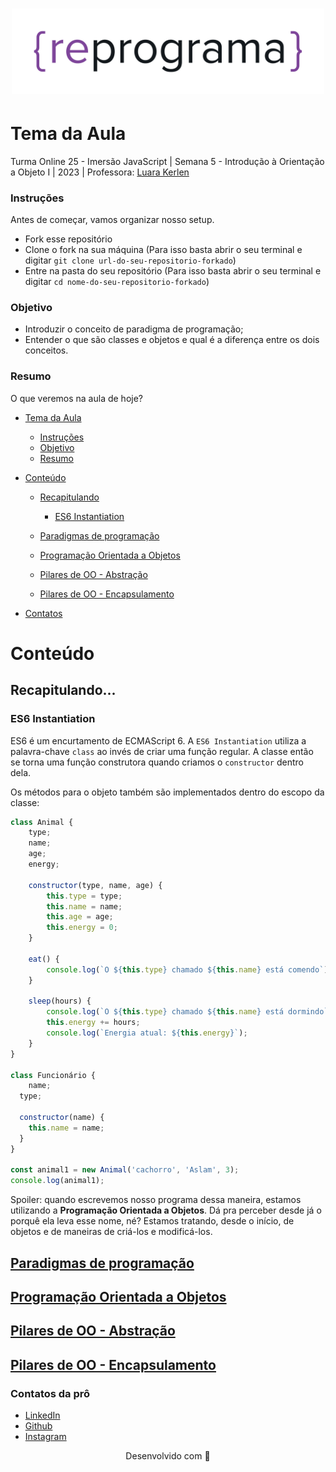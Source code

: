 <h1 align="center">
  <img src="assets/reprograma-fundos-claros.png" alt="logo reprograma" width="500">
</h1>

# Tema da Aula

Turma Online 25 - Imersão JavaScript | Semana 5 - Introdução à Orientação a Objeto I | 2023 | Professora: [Luara Kerlen](https://github.com/luarakerlen)

### Instruções

Antes de começar, vamos organizar nosso setup.

- Fork esse repositório
- Clone o fork na sua máquina (Para isso basta abrir o seu terminal e digitar `git clone url-do-seu-repositorio-forkado`)
- Entre na pasta do seu repositório (Para isso basta abrir o seu terminal e digitar `cd nome-do-seu-repositorio-forkado`)

### Objetivo

- Introduzir o conceito de paradigma de programação;
- Entender o que são classes e objetos e qual é a diferença entre os dois conceitos.

### Resumo

O que veremos na aula de hoje?

- [Tema da Aula](#tema-da-aula)

  - [Instruções](#instruções)
  - [Objetivo](#objetivo)
  - [Resumo](#resumo)

- [Conteúdo](#conteúdo)

  - [Recapitulando](#recapitulando)

    - [ES6 Instantiation](#es6-instantiation)

  - [Paradigmas de programação](./5.%20Introdu%C3%A7%C3%A3o%20%C3%A0%20Orienta%C3%A7%C3%A3o%20a%20Objeto%20I//5.1%20-%20Paradigmas%20de%20programa%C3%A7%C3%A3o.md)
  - [Programação Orientada a Objetos](./5.%20Introdu%C3%A7%C3%A3o%20%C3%A0%20Orienta%C3%A7%C3%A3o%20a%20Objeto%20I//5.2%20-%20Programa%C3%A7%C3%A3o%20Orientada%20a%20Objetos.md)
  - [Pilares de OO - Abstração](./5.%20Introdu%C3%A7%C3%A3o%20%C3%A0%20Orienta%C3%A7%C3%A3o%20a%20Objeto%20I//5.3%20-%20Abstra%C3%A7%C3%A3o.md)
  - [Pilares de OO - Encapsulamento](./5.%20Introdu%C3%A7%C3%A3o%20%C3%A0%20Orienta%C3%A7%C3%A3o%20a%20Objeto%20I//5.4%20-%20Encapsulamento.md)

<!-- - [Exercícios](#exercícios)
- [Material da aula](#material-da-aula)
- [Links Úteis](#links-úteis) -->

- [Contatos](#contatos)

# Conteúdo

## Recapitulando...

### ES6 Instantiation

ES6 é um encurtamento de ECMAScript 6. A `ES6 Instantiation` utiliza a palavra-chave `class` ao invés de criar uma função regular. A classe então se torna uma função construtora quando criamos o `constructor` dentro dela.

Os métodos para o objeto também são implementados dentro do escopo da classe:

```javascript
class Animal {
	type;
	name;
	age;
	energy;

	constructor(type, name, age) {
		this.type = type;
		this.name = name;
		this.age = age;
		this.energy = 0;
	}

	eat() {
		console.log(`O ${this.type} chamado ${this.name} está comendo`);
	}

	sleep(hours) {
		console.log(`O ${this.type} chamado ${this.name} está dormindo`);
		this.energy += hours;
		console.log(`Energia atual: ${this.energy}`);
	}
}

class Funcionário {
	name;
  type;
  
  constructor(name) {
    this.name = name;
  }
}

const animal1 = new Animal('cachorro', 'Aslam', 3);
console.log(animal1);
```

Spoiler: quando escrevemos nosso programa dessa maneira, estamos utilizando a **Programação Orientada a Objetos**. Dá pra perceber desde já o porquê ela leva esse nome, né? Estamos tratando, desde o início, de objetos e de maneiras de criá-los e modificá-los.

## [Paradigmas de programação](./5.%20Introdu%C3%A7%C3%A3o%20%C3%A0%20Orienta%C3%A7%C3%A3o%20a%20Objeto%20I//5.2%20-%20Programa%C3%A7%C3%A3o%20Orientada%20a%20Objetos.md)

## [Programação Orientada a Objetos](./5.%20Introdu%C3%A7%C3%A3o%20%C3%A0%20Orienta%C3%A7%C3%A3o%20a%20Objeto%20I//5.2%20-%20Programa%C3%A7%C3%A3o%20Orientada%20a%20Objetos.md)

## [Pilares de OO - Abstração](./5.%20Introdu%C3%A7%C3%A3o%20%C3%A0%20Orienta%C3%A7%C3%A3o%20a%20Objeto%20I//5.3%20-%20Abstra%C3%A7%C3%A3o.md)

## [Pilares de OO - Encapsulamento](./5.%20Introdu%C3%A7%C3%A3o%20%C3%A0%20Orienta%C3%A7%C3%A3o%20a%20Objeto%20I//5.4%20-%20Encapsulamento.md)

<!-- ### Exercícios

- [Exercício para sala](/exercicios/para-sala/)
- [Exercício para casa](/exercicios/para-casa/)

### Material da aula

- [Material](/material)

### Links Úteis
- [Geek Hunter - Quais são os paradigmas de programação mais importantes?](https://blog.geekhunter.com.br/quais-sao-os-paradigmas-de-programacao/) -->

### Contatos da prô

- [LinkedIn](https://www.linkedin.com/in/luarakerlen/)
- [Github](https://github.com/luarakerlen)
- [Instagram](https://www.instagram.com/luaratech/)

<p align="center">
  Desenvolvido com &#128156
</p>
